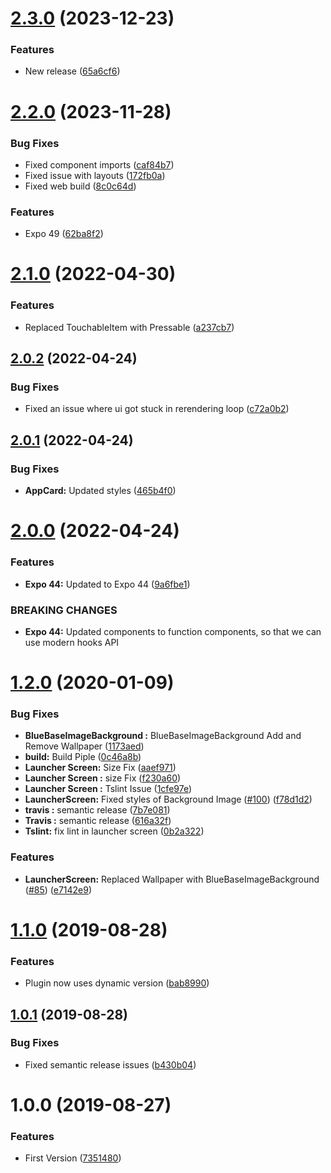 # [2.3.0](https://github.com/BlueBaseJS/plugin-launcher/compare/v2.2.0...v2.3.0) (2023-12-23)

### Features

*   New release ([65a6cf6](https://github.com/BlueBaseJS/plugin-launcher/commit/65a6cf63ed3e2a2e2b972d1e2470cacbcd836be7))

# [2.2.0](https://github.com/BlueBaseJS/plugin-launcher/compare/v2.1.0...v2.2.0) (2023-11-28)

### Bug Fixes

*   Fixed component imports ([caf84b7](https://github.com/BlueBaseJS/plugin-launcher/commit/caf84b7b02130300ba923252012bc080ef1b920d))
*   Fixed issue with layouts ([172fb0a](https://github.com/BlueBaseJS/plugin-launcher/commit/172fb0aeda0d42d996645126d093cb98b25f7632))
*   Fixed web build ([8c0c64d](https://github.com/BlueBaseJS/plugin-launcher/commit/8c0c64d7eddb6f9f2ccb58ef29c642fe563c2add))

### Features

*   Expo 49 ([62ba8f2](https://github.com/BlueBaseJS/plugin-launcher/commit/62ba8f21fa60b209c00fddf616a7aadafc5bceda))

# [2.1.0](https://github.com/BlueBaseJS/plugin-launcher/compare/v2.0.2...v2.1.0) (2022-04-30)

### Features

*   Replaced TouchableItem with Pressable ([a237cb7](https://github.com/BlueBaseJS/plugin-launcher/commit/a237cb7e46dba0380c30b5a4d3a6418754ed0735))

## [2.0.2](https://github.com/BlueBaseJS/plugin-launcher/compare/v2.0.1...v2.0.2) (2022-04-24)

### Bug Fixes

*   Fixed an issue where ui got stuck in rerendering loop ([c72a0b2](https://github.com/BlueBaseJS/plugin-launcher/commit/c72a0b28bf2ac79ff5c85ca573660c691dfb324f))

## [2.0.1](https://github.com/BlueBaseJS/plugin-launcher/compare/v2.0.0...v2.0.1) (2022-04-24)

### Bug Fixes

*   **AppCard:** Updated styles ([465b4f0](https://github.com/BlueBaseJS/plugin-launcher/commit/465b4f0188c507c908ace3478d1403b3d9c64997))

# [2.0.0](https://github.com/BlueBaseJS/plugin-launcher/compare/v1.2.0...v2.0.0) (2022-04-24)

### Features

*   **Expo 44:** Updated to Expo 44 ([9a6fbe1](https://github.com/BlueBaseJS/plugin-launcher/commit/9a6fbe1be7f07b52d8b2b6b8be1a0f2a2f413ea1))

### BREAKING CHANGES

*   **Expo 44:** Updated components to function components, so that we can use modern hooks API

# [1.2.0](https://github.com/BlueBaseJS/plugin-launcher/compare/v1.1.0...v1.2.0) (2020-01-09)

### Bug Fixes

*   **BlueBaseImageBackground :** BlueBaseImageBackground Add and Remove Wallpaper ([1173aed](https://github.com/BlueBaseJS/plugin-launcher/commit/1173aed87373a70394ea7286986260850b20dd15))
*   **build:** Build Piple ([0c46a8b](https://github.com/BlueBaseJS/plugin-launcher/commit/0c46a8b9c6c1582ac9f11f065073f781d195a32a))
*   **Launcher Screen:** Size Fix ([aaef971](https://github.com/BlueBaseJS/plugin-launcher/commit/aaef971762df7a86b6bb9bcca5a9246f444dbb41))
*   **Launcher Screen :** size Fix ([f230a60](https://github.com/BlueBaseJS/plugin-launcher/commit/f230a60a0f07ebdc91489596424f06a1c32c22c1))
*   **Launcher Screen :** Tslint Issue ([1cfe97e](https://github.com/BlueBaseJS/plugin-launcher/commit/1cfe97e129dda62d9488122a0b8d9fd9f197feaf))
*   **LauncherScreen:** Fixed styles of Background Image ([#100](https://github.com/BlueBaseJS/plugin-launcher/issues/100)) ([f78d1d2](https://github.com/BlueBaseJS/plugin-launcher/commit/f78d1d2971c922f424e12c85f377d164313a082c))
*   **travis :** semantic release ([7b7e081](https://github.com/BlueBaseJS/plugin-launcher/commit/7b7e0816d4d50fbb0f5564eba13fe1588ab95411))
*   **Travis :** semantic release ([616a32f](https://github.com/BlueBaseJS/plugin-launcher/commit/616a32f84a8b2adda89f86da6fa97dfc3b5fbaee))
*   **Tslint:** fix lint in launcher screen ([0b2a322](https://github.com/BlueBaseJS/plugin-launcher/commit/0b2a32245491acd5a6ec73ad00ddcd6ebb7021b4))

### Features

*   **LauncherScreen:** Replaced Wallpaper with BlueBaseImageBackground ([#85](https://github.com/BlueBaseJS/plugin-launcher/issues/85)) ([e7142e9](https://github.com/BlueBaseJS/plugin-launcher/commit/e7142e9c9c50ed50dfac63f1e446369db412d894))

# [1.1.0](https://github.com/BlueBaseJS/plugin-launcher/compare/v1.0.1...v1.1.0) (2019-08-28)

### Features

*   Plugin now uses dynamic version ([bab8990](https://github.com/BlueBaseJS/plugin-launcher/commit/bab8990))

## [1.0.1](https://github.com/BlueBaseJS/plugin-launcher/compare/v1.0.0...v1.0.1) (2019-08-28)

### Bug Fixes

*   Fixed semantic release issues ([b430b04](https://github.com/BlueBaseJS/plugin-launcher/commit/b430b04))

# 1.0.0 (2019-08-27)

### Features

*   First Version ([7351480](https://github.com/BlueBaseJS/plugin-launcher/commit/7351480))
